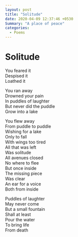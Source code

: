 ```yaml
---
layout: post
title: "Solitude"
date: 2020-04-09 12:37:46 +0530
Summary: "A place of peace"
categories:
  - Poems
---
```


# Solitude

You feared it  
Despised it  
Loathed it  

You ran away  
Drowned your pain  
In puddles of laughter  
But never did the puddle  
Grow into a lake  

You flew away  
From puddle to puddle  
Wishing for a lake  
Only to fall  
With wings too tired  
All that was left  
Was solitude  
All avenues closed  
No where to flee  
But once inside  
The missing piece  
Was clear  
An ear for a voice  
Both from inside  

Puddles of laughter  
May never come  
But a small fountain  
Shall at least  
Pour the water  
To bring life  
From death